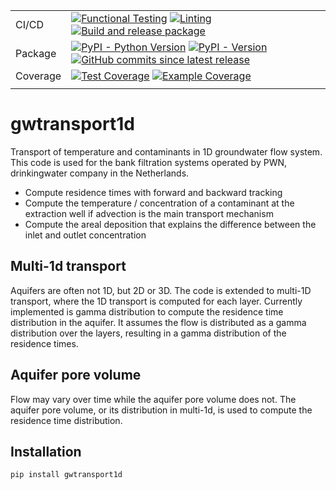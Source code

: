 |          |                                                                                                                                                                                                                                                                                                                                                                                                                                                                                                                                                                                                                                                                   |
| -------- | ----------------------------------------------------------------------------------------------------------------------------------------------------------------------------------------------------------------------------------------------------------------------------------------------------------------------------------------------------------------------------------------------------------------------------------------------------------------------------------------------------------------------------------------------------------------------------------------------------------------------------------------------------------------- |
| CI/CD    | [![Functional Testing](https://github.com/bdestombe/python_gwtransport1d/actions/workflows/functional_testing.yml/badge.svg?branch=main)](https://github.com/bdestombe/python_gwtransport1d/actions/workflows/functional_testing.yml) [![Linting](https://github.com/bdestombe/python_gwtransport1d/actions/workflows/linting.yml/badge.svg?branch=main)](https://github.com/bdestombe/python_gwtransport1d/actions/workflows/linting.yml) [![Build and release package](https://github.com/bdestombe/python-gwtransport1d/actions/workflows/release.yml/badge.svg?branch=main)](https://github.com/bdestombe/python-gwtransport1d/actions/workflows/release.yml) |
| Package  | [![PyPI - Python Version](https://img.shields.io/pypi/pyversions/gwtransport1d.svg?logo=python&label=Python&logoColor=gold)](https://pypi.org/project/gwtransport1d/) [![PyPI - Version](https://img.shields.io/pypi/v/gwtransport1d.svg?logo=pypi&label=PyPI&logoColor=gold)](https://pypi.org/project/gwtransport1d/) [![GitHub commits since latest release](https://img.shields.io/github/commits-since/bdestombe/python-gwtransport1d/latest?logo=github&logoColor=lightgrey)](https://github.com/bdestombe/python-gwtransport1d/compare/)                                                                                                                   |
| Coverage | [![Test Coverage](https://img.shields.io/endpoint?url=https://gist.githubusercontent.com/bdestombe/your-gist-id/raw/test-coverage.json)](https://github.com/bdestombe/python_gwtransport1d/actions/workflows/functional_testing.yml) [![Example Coverage](https://img.shields.io/endpoint?url=https://gist.githubusercontent.com/bdestombe/your-gist-id/raw/example-coverage.json)](https://github.com/bdestombe/python_gwtransport1d/actions/workflows/functional_testing.yml)                                                                                                                                                                                   |
|          |                                                                                                                                                                                                                                                                                                                                                                                                                                                                                                                                                                                                                                                                   |

# gwtransport1d

Transport of temperature and contaminants in 1D groundwater flow system. This code is used for the bank filtration systems operated by PWN, drinkingwater company in the Netherlands.

- Compute residence times with forward and backward tracking
- Compute the temperature / concentration of a contaminant at the extraction well if advection is the main transport mechanism
- Compute the areal deposition that explains the difference between the inlet and outlet concentration

## Multi-1d transport

Aquifers are often not 1D, but 2D or 3D. The code is extended to multi-1D transport, where the 1D transport is computed for each layer. Currently implemented is gamma distribution to compute the residence time distribution in the aquifer. It assumes the flow is distributed as a gamma distribution over the layers, resulting in a gamma distribution of the residence times.

## Aquifer pore volume

Flow may vary over time while the aquifer pore volume does not. The aquifer pore volume, or its distribution in multi-1d, is used to compute the residence time distribution.

## Installation

```bash
pip install gwtransport1d
```
